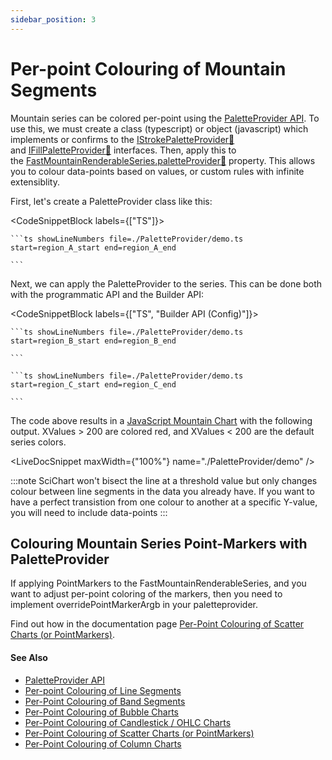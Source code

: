 ```yaml
---
sidebar_position: 3
---
```


# Per-point Colouring of Mountain Segments

Mountain series can be colored per-point using the [PaletteProvider API](/2d-charts/chart-types/palette-provider-api/palette-provider-api-overview). To use this, we must create a class (typescript) or object (javascript) which implements or confirms to the [IStrokePaletteProvider:blue_book:](https://www.scichart.com/documentation/js/current/typedoc/interfaces/istrokepaletteprovider.html) and [IFillPaletteProvider:blue_book:](https://www.scichart.com/documentation/js/current/typedoc/interfaces/ifillpaletteprovider.html) interfaces. Then, apply this to the [FastMountainRenderableSeries.paletteProvider:blue_book:](https://www.scichart.com/documentation/js/current/typedoc/classes/fastmountainrenderableseries.html#paletteprovider) property. This allows you to colour data-points based on values, or custom rules with infinite extensiblity.

First, let's create a PaletteProvider class like this:

<CodeSnippetBlock labels={["TS"]}>

    ```ts showLineNumbers file=./PaletteProvider/demo.ts start=region_A_start end=region_A_end
 
    ```
 
</CodeSnippetBlock>
 

Next, we can apply the PaletteProvider to the series. This can be done both with the programmatic API and the Builder API:

<CodeSnippetBlock labels={["TS", "Builder API (Config)"]}>

    ```ts showLineNumbers file=./PaletteProvider/demo.ts start=region_B_start end=region_B_end
 
    ```
 
    ```ts showLineNumbers file=./PaletteProvider/demo.ts start=region_C_start end=region_C_end
 
    ```    

</CodeSnippetBlock>
 

The code above results in a [JavaScript Mountain Chart](https://demo.scichart.com/javascript-mountain-chart) with the following output. XValues > 200 are colored red, and XValues < 200 are the default series colors.

<LiveDocSnippet maxWidth={"100%"} name="./PaletteProvider/demo" />

:::note
SciChart won't bisect the line at a threshold value but only changes colour between line segments in the data you already have. If you want to have a perfect transistion from one colour to another at a specific Y-value, you will need to include data-points
:::

Colouring Mountain Series Point-Markers with PaletteProvider
------------------------------------------------------------

If applying PointMarkers to the FastMountainRenderableSeries, and you want to adjust per-point coloring of the markers, then you need to implement overridePointMarkerArgb in your paletteprovider.

Find out how in the documentation page [Per-Point Colouring of Scatter Charts (or PointMarkers)](/2d-charts/chart-types/palette-provider-api/xy-scatter-renderable-series).

#### See Also

- [PaletteProvider API](/2d-charts/chart-types/palette-provider-api/palette-provider-api-overview)
- [Per-point Colouring of Line Segments](/2d-charts/chart-types/palette-provider-api/fast-line-renderable-series)
- [Per-Point Colouring of Band Segments](/2d-charts/chart-types/palette-provider-api/fast-band-renderable-series)
- [Per-Point Colouring of Bubble Charts](/2d-charts/chart-types/palette-provider-api/fast-bubble-renderable-series)
- [Per-Point Colouring of Candlestick / OHLC Charts](/2d-charts/chart-types/palette-provider-api/fast-candlestick-ohlc-renderable-series)
- [Per-Point Colouring of Scatter Charts (or PointMarkers)](/2d-charts/chart-types/palette-provider-api/xy-scatter-renderable-series)
- [Per-Point Colouring of Column Charts](/2d-charts/chart-types/palette-provider-api/fast-column-renderable-series)